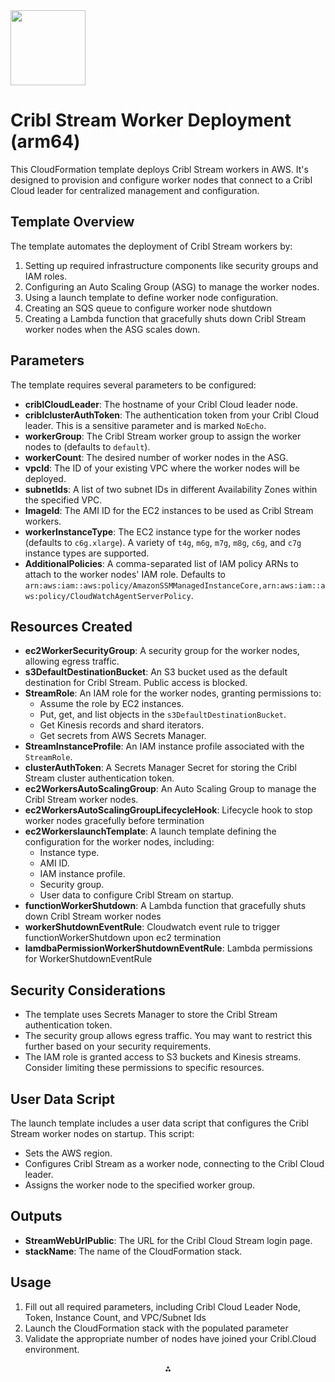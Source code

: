 <img src="https://cribl-logo-marketplace.s3.us-east-1.amazonaws.com/Cribl-Cloud-Logo-2C-Black.png" class="logo" width="120"/>

# Cribl Stream Worker Deployment (arm64)

This CloudFormation template deploys Cribl Stream workers in AWS. It's designed to provision and configure worker nodes that connect to a Cribl Cloud leader for centralized management and configuration.

## Template Overview

The template automates the deployment of Cribl Stream workers by:

1. Setting up required infrastructure components like security groups and IAM roles.
2. Configuring an Auto Scaling Group (ASG) to manage the worker nodes.
3. Using a launch template to define worker node configuration.
4. Creating an SQS queue to configure worker node shutdown
5. Creating a Lambda function that gracefully shuts down Cribl Stream worker nodes when the ASG scales down.

## Parameters

The template requires several parameters to be configured:

* **criblCloudLeader**: The hostname of your Cribl Cloud leader node.
* **criblclusterAuthToken**: The authentication token from your Cribl Cloud leader. This is a sensitive parameter and is marked `NoEcho`.
* **workerGroup**: The Cribl Stream worker group to assign the worker nodes to (defaults to `default`).
* **workerCount**: The desired number of worker nodes in the ASG.
* **vpcId**: The ID of your existing VPC where the worker nodes will be deployed.
* **subnetIds**: A list of two subnet IDs in different Availability Zones within the specified VPC.
* **ImageId**: The AMI ID for the EC2 instances to be used as Cribl Stream workers.
* **workerInstanceType**: The EC2 instance type for the worker nodes (defaults to `c6g.xlarge`). A variety of `t4g`, `m6g`, `m7g`, `m8g`, `c6g`, and `c7g` instance types are supported.
* **AdditionalPolicies**: A comma-separated list of IAM policy ARNs to attach to the worker nodes' IAM role. Defaults to `arn:aws:iam::aws:policy/AmazonSSMManagedInstanceCore,arn:aws:iam::aws:policy/CloudWatchAgentServerPolicy`.


## Resources Created

* **ec2WorkerSecurityGroup**: A security group for the worker nodes, allowing egress traffic.
* **s3DefaultDestinationBucket**: An S3 bucket used as the default destination for Cribl Stream. Public access is blocked.
* **StreamRole**: An IAM role for the worker nodes, granting permissions to:
    * Assume the role by EC2 instances.
    * Put, get, and list objects in the `s3DefaultDestinationBucket`.
    * Get Kinesis records and shard iterators.
    * Get secrets from AWS Secrets Manager.
* **StreamInstanceProfile**: An IAM instance profile associated with the `StreamRole`.
* **clusterAuthToken**:  A Secrets Manager Secret for storing the Cribl Stream cluster authentication token.
* **ec2WorkersAutoScalingGroup**: An Auto Scaling Group to manage the Cribl Stream worker nodes.
* **ec2WorkersAutoScalingGroupLifecycleHook**:  Lifecycle hook to stop worker nodes gracefully before termination
* **ec2WorkerslaunchTemplate**: A launch template defining the configuration for the worker nodes, including:
    * Instance type.
    * AMI ID.
    * IAM instance profile.
    * Security group.
    * User data to configure Cribl Stream on startup.
* **functionWorkerShutdown**: A Lambda function that gracefully shuts down Cribl Stream worker nodes
* **workerShutdownEventRule**: Cloudwatch event rule to trigger functionWorkerShutdown upon ec2 termination
* **lamdbaPermissionWorkerShutdownEventRule**: Lambda permissions for WorkerShutdownEventRule


## Security Considerations

* The template uses Secrets Manager to store the Cribl Stream authentication token.
* The security group allows egress traffic. You may want to restrict this further based on your security requirements.
* The IAM role is granted access to S3 buckets and Kinesis streams. Consider limiting these permissions to specific resources.


## User Data Script

The launch template includes a user data script that configures the Cribl Stream worker nodes on startup. This script:

* Sets the AWS region.
* Configures Cribl Stream as a worker node, connecting to the Cribl Cloud leader.
* Assigns the worker node to the specified worker group.


## Outputs

* **StreamWebUrlPublic**: The URL for the Cribl Cloud Stream login page.
* **stackName**: The name of the CloudFormation stack.


## Usage

1. Fill out all required parameters, including Cribl Cloud Leader Node, Token, Instance Count, and VPC/Subnet Ids
2. Launch the CloudFormation stack with the populated parameter
3. Validate the appropriate number of nodes have joined your Cribl.Cloud environment.

<div style="text-align: center">⁂</div>

[^1]: https://ppl-ai-file-upload.s3.amazonaws.com/web/direct-files/11857645/26e6b129-8491-4260-bd5f-3f2ab879f85b/paste.txt

